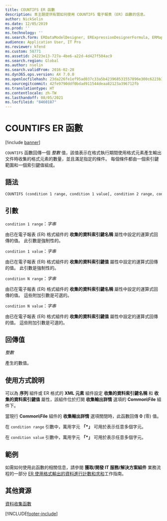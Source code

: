 ```yaml
---
title: COUNTIFS ER 函數
description: 本主題提供有關如何使用 COUNTIFS 電子報表 (ER) 函數的信息。
author: NickSelin
ms.date: 12/05/2019
ms.prod: ''
ms.technology: ''
ms.search.form: ERDataModelDesigner, ERExpressionDesignerFormula, ERMappedFormatDesigner, ERModelMappingDesigner
audience: Application User, IT Pro
ms.reviewer: kfend
ms.custom: 58771
ms.assetid: 24223e13-727a-4be6-a22d-4d427f504ac9
ms.search.region: Global
ms.author: nselin
ms.search.validFrom: 2016-02-28
ms.dyn365.ops.version: AX 7.0.0
ms.openlocfilehash: 23da226fe1ef95ad037c33a5b423968531557896e300c6223b36bc44b0a8a015
ms.sourcegitcommit: 42fe9790ddf0bdad911544deaa82123a396712fb
ms.translationtype: HT
ms.contentlocale: zh-TW
ms.lasthandoff: 08/05/2021
ms.locfileid: "8460187"
---
```

# <a name="countifs-er-function"></a>COUNTIFS ER 函數

[!include [banner](../includes/banner.md)]

`COUNTIFS` 函數回傳一個 *整數* 值，該值表示在格式執行期間使用格式元素產生輸出文件時收集的格式元素的數量，並且滿足指定的條件。 每個條件都由一個索引鍵範圍和一個索引鍵值組成。

## <a name="syntax"></a>語法

```vb
COUNTIFS (condition 1 range, condition 1 value[, condition 2 range, condition 2 value, …, condition N range, condition N value])
```

## <a name="arguments"></a>引數

`condition 1 range`：*字串*

由已在電子報表 (ER) 格式組件的 **收集的資料索引鍵名稱** 屬性中設定的運算式回傳的值。 此引數是強制性的。

`condition 1 value`：*字串*

由已在電子報表 (ER) 格式組件的 **收集的資料索引鍵值** 屬性中設定的運算式回傳的值。 此引數是強制性的。

`condition N range`：*字串*

由已在電子報表 (ER) 格式組件的 **收集的資料索引鍵名稱** 屬性中設定的運算式回傳的值。 這些附加引數是可選的。

`condition N value`：*字串*

由已在電子報表 (ER) 格式組件的 **收集的資料索引鍵值** 屬性中設定的運算式回傳的值。 這些附加引數是可選的。

## <a name="return-values"></a>回傳值

*整數*

產生的數值。

## <a name="usage-notes"></a>使用方式說明

可以為 **序列** 組件或 ER 格式的 **XML 元素** 組件設定 **收集的資料索引鍵名稱** 和 **收集的資料索引鍵值** 屬性，該組件位於打開 **收集輸出詳情** 選項的 **Common\\File** 組件下。

當現行 **Common\\File** 組件的 **收集輸出詳情** 選項關閉時，此函數回傳 **0** (零) 值。

在 `condition range` 引數中，萬用字元 **「\*」** 可用於表示任意多個字元。

在 `condition value` 引數中，萬用字元 **「\*」** 可用於表示任意多個字元。

## <a name="example"></a>範例

如需如何使用此函數的相關信息，請參閱 **獲取/開發 IT 服務/解決方案組件** 業務流程的一部分 [ER 使用格式輸出的資料進行計數和求和](tasks/er-format-counting-summing-1.md)工作指南。

## <a name="additional-resources"></a>其他資源

[資料收集函數](er-functions-category-data-collection.md)


[!INCLUDE[footer-include](../../../includes/footer-banner.md)]